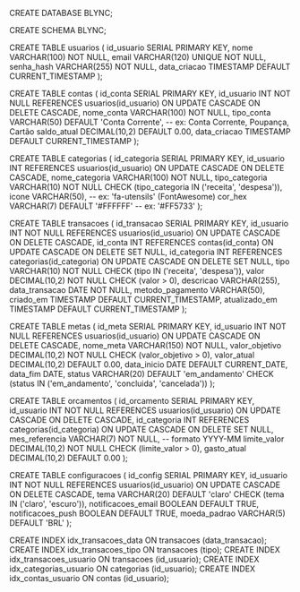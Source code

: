 CREATE DATABASE BLYNC;

CREATE SCHEMA BLYNC;

CREATE TABLE usuarios (
    id_usuario SERIAL PRIMARY KEY,
    nome VARCHAR(100) NOT NULL,
    email VARCHAR(120) UNIQUE NOT NULL,
    senha_hash VARCHAR(255) NOT NULL,
    data_criacao TIMESTAMP DEFAULT CURRENT_TIMESTAMP
);

CREATE TABLE contas (
    id_conta SERIAL PRIMARY KEY,
    id_usuario INT NOT NULL REFERENCES usuarios(id_usuario)
        ON UPDATE CASCADE
        ON DELETE CASCADE,
    nome_conta VARCHAR(100) NOT NULL,
    tipo_conta VARCHAR(50) DEFAULT 'Conta Corrente', -- ex: Conta Corrente, Poupança, Cartão
    saldo_atual DECIMAL(10,2) DEFAULT 0.00,
    data_criacao TIMESTAMP DEFAULT CURRENT_TIMESTAMP
);

CREATE TABLE categorias (
    id_categoria SERIAL PRIMARY KEY,
    id_usuario INT REFERENCES usuarios(id_usuario)
        ON UPDATE CASCADE
        ON DELETE CASCADE,
    nome_categoria VARCHAR(100) NOT NULL,
    tipo_categoria VARCHAR(10) NOT NULL CHECK (tipo_categoria IN ('receita', 'despesa')),
    icone VARCHAR(50), -- ex: 'fa-utensils' (FontAwesome)
    cor_hex VARCHAR(7) DEFAULT '#FFFFFF' -- ex: '#FF5733'
);

CREATE TABLE transacoes (
    id_transacao SERIAL PRIMARY KEY,
    id_usuario INT NOT NULL REFERENCES usuarios(id_usuario)
        ON UPDATE CASCADE
        ON DELETE CASCADE,
    id_conta INT REFERENCES contas(id_conta)
        ON UPDATE CASCADE
        ON DELETE SET NULL,
    id_categoria INT REFERENCES categorias(id_categoria)
        ON UPDATE CASCADE
        ON DELETE SET NULL,
    tipo VARCHAR(10) NOT NULL CHECK (tipo IN ('receita', 'despesa')),
    valor DECIMAL(10,2) NOT NULL CHECK (valor > 0),
    descricao VARCHAR(255),
    data_transacao DATE NOT NULL,
    metodo_pagamento VARCHAR(50),
    criado_em TIMESTAMP DEFAULT CURRENT_TIMESTAMP,
    atualizado_em TIMESTAMP DEFAULT CURRENT_TIMESTAMP
);

CREATE TABLE metas (
    id_meta SERIAL PRIMARY KEY,
    id_usuario INT NOT NULL REFERENCES usuarios(id_usuario)
        ON UPDATE CASCADE
        ON DELETE CASCADE,
    nome_meta VARCHAR(150) NOT NULL,
    valor_objetivo DECIMAL(10,2) NOT NULL CHECK (valor_objetivo > 0),
    valor_atual DECIMAL(10,2) DEFAULT 0.00,
    data_inicio DATE DEFAULT CURRENT_DATE,
    data_fim DATE,
    status VARCHAR(20) DEFAULT 'em_andamento' CHECK (status IN ('em_andamento', 'concluida', 'cancelada'))
);

CREATE TABLE orcamentos (
    id_orcamento SERIAL PRIMARY KEY,
    id_usuario INT NOT NULL REFERENCES usuarios(id_usuario)
        ON UPDATE CASCADE
        ON DELETE CASCADE,
    id_categoria INT REFERENCES categorias(id_categoria)
        ON UPDATE CASCADE
        ON DELETE SET NULL,
    mes_referencia VARCHAR(7) NOT NULL, -- formato YYYY-MM
    limite_valor DECIMAL(10,2) NOT NULL CHECK (limite_valor > 0),
    gasto_atual DECIMAL(10,2) DEFAULT 0.00
);

CREATE TABLE configuracoes (
    id_config SERIAL PRIMARY KEY,
    id_usuario INT NOT NULL REFERENCES usuarios(id_usuario)
        ON UPDATE CASCADE
        ON DELETE CASCADE,
    tema VARCHAR(20) DEFAULT 'claro' CHECK (tema IN ('claro', 'escuro')),
    notificacoes_email BOOLEAN DEFAULT TRUE,
    notificacoes_push BOOLEAN DEFAULT TRUE,
    moeda_padrao VARCHAR(5) DEFAULT 'BRL'
);

CREATE INDEX idx_transacoes_data ON transacoes (data_transacao);
CREATE INDEX idx_transacoes_tipo ON transacoes (tipo);
CREATE INDEX idx_transacoes_usuario ON transacoes (id_usuario);
CREATE INDEX idx_categorias_usuario ON categorias (id_usuario);
CREATE INDEX idx_contas_usuario ON contas (id_usuario);
